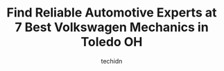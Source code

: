 ---
layout: ampstory
image: https://images.unsplash.com/photo-1580881647059-923632b8fd75?ixlib=rb-4.0.3&ixid=MnwxMjA3fDB8MHxwaG90by1wYWdlfHx8fGVufDB8fHx8&auto=format&fit=crop&w=640&h=853&q=80
author: techidn
featured: false
description: If youre in need of trustworthy and skilled Volkswagen Mechanic in Toledo OH, USA, youll be pleased to discover the 7 best Volkswagen Mechanic in town. Their expertise and commitment to cu
title: Find Reliable Automotive Experts at 7 Best Volkswagen Mechanics in Toledo OH
cover:
   title: Find Reliable Automotive Experts at 7 Best Volkswagen Mechanics in Toledo OH
   subtitle: Rickpate
   background: https://images.unsplash.com/photo-1580881647059-923632b8fd75?ixlib=rb-4.0.3&ixid=MnwxMjA3fDB8MHxwaG90by1wYWdlfHx8fGVufDB8fHx8&auto=format&fit=crop&w=640&h=853&q=80

pages: 
 - layout: thirds
   top: <h1>#1 Nortys East Side Auto Parts</h1>
   bottom: "<p>Treat you like family. Work with your budget with kind employees and good selection of cars. 10/10 will go again.</p>"
   background: https://www.knot35.com/toplist/wp-content/uploads/2023/06/best-volkswagen-mechanic-1-in-toledo-oh-1685839343.jpeg
   backgroundblur: true
 - layout: thirds
   top: <h1>#2 Walz Automotive</h1>
   bottom: "<p>1529 W Laskey Rd, Toledo, OH 43612, United States</p>"
   background: https://www.knot35.com/toplist/wp-content/uploads/2023/06/best-volkswagen-mechanic-2-in-toledo-oh-1685839343.jpeg
   cta:
      link: https://www.knot35.com/toplist/find-reliable-automotive-experts-at-7-best-volkswagen-mechanics-in-toledo-oh/
      text: Find Reliable Automotive Experts at 7 Best Volkswagen Mechanics in Toledo OH
 - layout: thirds
   top: <h1>#3 Orras Automotive Service - Toledo</h1>
   bottom: "<p>2840 Tremainsville Rd, Toledo, OH 43613, United States</p>"
   background: https://www.knot35.com/toplist/wp-content/uploads/2023/06/best-volkswagen-mechanic-3-in-toledo-oh-1685839343.jpeg
   cta:
      link: https://www.knot35.com/toplist/find-reliable-automotive-experts-at-7-best-volkswagen-mechanics-in-toledo-oh/
      text: Find Reliable Automotive Experts at 7 Best Volkswagen Mechanics in Toledo OH
 - layout: thirds
   top: <h1>#4 Walts Auto World</h1>
   bottom: "<p>1506 S Byrne Rd, Toledo, OH 43614, United States</p>"
   background: https://images.unsplash.com/photo-1489648022186-8f49310909a0?ixlib=rb-4.0.3&ixid=MnwxMjA3fDB8MHxwaG90by1wYWdlfHx8fGVufDB8fHx8&auto=format&fit=crop&w=640&h=853&q=80
   cta:
      link: https://www.knot35.com/toplist/find-reliable-automotive-experts-at-7-best-volkswagen-mechanics-in-toledo-oh/
      text: Find Reliable Automotive Experts at 7 Best Volkswagen Mechanics in Toledo OH
 - layout: thirds
   top: <h1>#5 Heatherdowns Auto</h1>
   bottom: "<p>2416 S Byrne Rd, Toledo, OH 43614, United States</p>"
   background: https://images.unsplash.com/photo-1632260260864-caf7fde5ec36?ixlib=rb-4.0.3&ixid=MnwxMjA3fDB8MHxwaG90by1wYWdlfHx8fGVufDB8fHx8&auto=format&fit=crop&w=640&h=853&q=80
   cta:
      link: https://www.knot35.com/toplist/find-reliable-automotive-experts-at-7-best-volkswagen-mechanics-in-toledo-oh/
      text: Find Reliable Automotive Experts at 7 Best Volkswagen Mechanics in Toledo OH
 - layout: thirds
   top: <h1>#6 Kevins Automotive</h1>
   bottom: "<p>3705 Marine Rd, Toledo, OH 43609, United States</p>"
   background: https://images.unsplash.com/photo-1564951434112-64d74cc2a2d7?ixlib=rb-4.0.3&ixid=MnwxMjA3fDB8MHxwaG90by1wYWdlfHx8fGVufDB8fHx8&auto=format&fit=crop&w=640&h=853&q=80
   cta:
      link: https://www.knot35.com/toplist/find-reliable-automotive-experts-at-7-best-volkswagen-mechanics-in-toledo-oh/
      text: Find Reliable Automotive Experts at 7 Best Volkswagen Mechanics in Toledo OH
 - layout: thirds
   top: <h1>#7 Vintage Automotive Repair</h1>
   bottom: "<p>3335 Mc Gregor Ln, Toledo, OH 43623, United States</p>"
   background: https://images.unsplash.com/photo-1595364397663-fca4f075d796?ixlib=rb-4.0.3&ixid=MnwxMjA3fDB8MHxwaG90by1wYWdlfHx8fGVufDB8fHx8&auto=format&fit=crop&w=640&h=853&q=80
   cta:
      link: https://www.knot35.com/toplist/find-reliable-automotive-experts-at-7-best-volkswagen-mechanics-in-toledo-oh/
      text: Find Reliable Automotive Experts at 7 Best Volkswagen Mechanics in Toledo OH
 - layout: thirds
   middle: Continue reading...
   background: https://images.unsplash.com/photo-1561679660-d00ee1e0dc8e?ixlib=rb-4.0.3&ixid=MnwxMjA3fDB8MHxwaG90by1wYWdlfHx8fGVufDB8fHx8&auto=format&fit=crop&w=640&h=853&q=80
   cta:
      link: https://www.knot35.com/toplist/find-reliable-automotive-experts-at-7-best-volkswagen-mechanics-in-toledo-oh/
      text: Find Reliable Automotive Experts at 7 Best Volkswagen Mechanics in Toledo OH
      
---